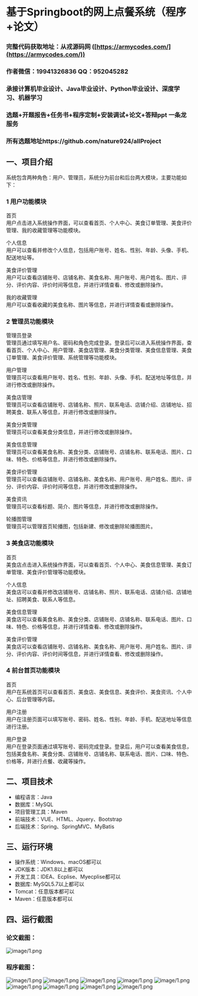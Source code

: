 基于Springboot的网上点餐系统（程序+论文）
=
### 完整代码获取地址：从戎源码网 ([https://armycodes.com/](https://armycodes.com/))
### 作者微信：19941326836  QQ：952045282 
### 承接计算机毕业设计、Java毕业设计、Python毕业设计、深度学习、机器学习
### 选题+开题报告+任务书+程序定制+安装调试+论文+答辩ppt 一条龙服务
### 所有选题地址https://github.com/nature924/allProject

一、项目介绍
---
系统包含两种角色：用户、管理员，系统分为前台和后台两大模块，主要功能如下：

### 1 用户功能模块

首页  
用户点击进入系统操作界面，可以查看首页、个人中心、美食订单管理、美食评价管理、我的收藏管理等功能模块。  

个人信息  
用户可以查看并修改个人信息，包括用户账号、姓名、性别、年龄、头像、手机、配送地址等。  

美食评价管理  
用户可以查看店铺账号、店铺名称、美食名称、用户账号、用户姓名、图片、评分、评价内容、评价时间等信息，并进行详情查看、修改或删除操作。  

我的收藏管理  
用户可以查看收藏的美食名称、图片等信息，并进行详情查看或删除操作。  

### 2 管理员功能模块

管理员登录  
管理员通过填写用户名、密码和角色完成登录。登录后可以进入系统操作界面，查看首页、个人中心、用户管理、美食店管理、美食分类管理、美食信息管理、美食订单管理、美食评价管理、系统管理等功能模块。  

用户管理  
管理员可以查看用户账号、姓名、性别、年龄、头像、手机、配送地址等信息，并进行修改或删除操作。  

美食店管理  
管理员可以查看店铺账号、店铺名称、照片、联系电话、店铺介绍、店铺地址、招聘美食、联系人等信息，并进行修改或删除操作。  

美食分类管理  
管理员可以查看美食分类信息，并进行修改或删除操作。  

美食信息管理  
管理员可以查看美食名称、美食分类、店铺账号、店铺名称、联系电话、图片、口味、特色、价格等信息，并进行修改或删除操作。  

美食评价管理  
管理员可以查看店铺账号、店铺名称、美食名称、用户账号、用户姓名、图片、评分、评价内容、评价时间等信息，并进行修改或删除操作。  

美食资讯  
管理员可以查看标题、简介、图片等信息，并进行修改或删除操作。  

轮播图管理  
管理员可以管理首页轮播图，包括新建、修改或删除轮播图图片。  

### 3 美食店功能模块

首页  
美食店点击进入系统操作界面，可以查看首页、个人中心、美食信息管理、美食订单管理、美食评价管理等功能模块。  

个人信息  
美食店可以查看并修改店铺账号、店铺名称、照片、联系电话、店铺介绍、店铺地址、招聘美食、联系人等信息。  

美食信息管理  
美食店可以查看美食名称、美食分类、店铺账号、店铺名称、联系电话、图片、口味、特色、价格等信息，并进行详情查看、修改或删除操作。  

美食评价管理  
美食店可以查看店铺账号、店铺名称、美食名称、用户账号、用户姓名、图片、评分、评价内容、评价时间等信息，并进行详情查看、修改或删除操作。  

### 4 前台首页功能模块

首页  
用户在系统首页可以查看首页、美食店、美食信息、美食评价、美食资讯、个人中心、后台管理等内容。  

用户注册  
用户在注册页面可以填写账号、密码、姓名、性别、年龄、手机、配送地址等信息进行注册。  

用户登录  
用户在登录页面通过填写账号、密码完成登录。登录后，用户可以查看美食信息，包括美食名称、美食分类、店铺账号、店铺名称、联系电话、图片、口味、特色、价格等，并进行点餐、收藏等操作。






二、项目技术
---
- 编程语言：Java
- 数据库：MySQL
- 项目管理工具：Maven
- 前端技术：VUE、HTML、Jquery、Bootstrap
- 后端技术：Spring、SpringMVC、MyBatis

三、运行环境
---
- 操作系统：Windows、macOS都可以
- JDK版本：JDK1.8以上都可以
- 开发工具：IDEA、Ecplise、Myecplise都可以
- 数据库: MySQL5.7以上都可以
- Tomcat：任意版本都可以
- Maven：任意版本都可以

四、运行截图
---
### 论文截图：
![image/1.png](limage/1.png)

### 程序截图：
![image/1.png](image/图片1.png)
![image/1.png](image/图片2.png)
![image/1.png](image/图片3.png)
![image/1.png](image/图片4.png)
![image/1.png](image/图片5.png)
![image/1.png](image/图片6.png)
![image/1.png](image/图片7.png)
![image/1.png](image/图片8.png)
![image/1.png](image/图片9.png)



